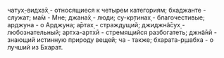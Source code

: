 чатух̣-видха̄х̣ - относящиеся к четырем категориям; бхаджанте - служат; ма̄м - Мне; джана̄х̣ - люди; су-кр̣тинах̣ - благочестивые; арджуна - о Арджуна; а̄ртах̣ - страждущий; джиджн̃а̄сух̣ - любознательный; артха-артхӣ - стремящийся разбогатеть; джн̃а̄нӣ - знающий истинную природу вещей; ча - также; бхарата-р̣шабха - о лучший из Бхарат.
